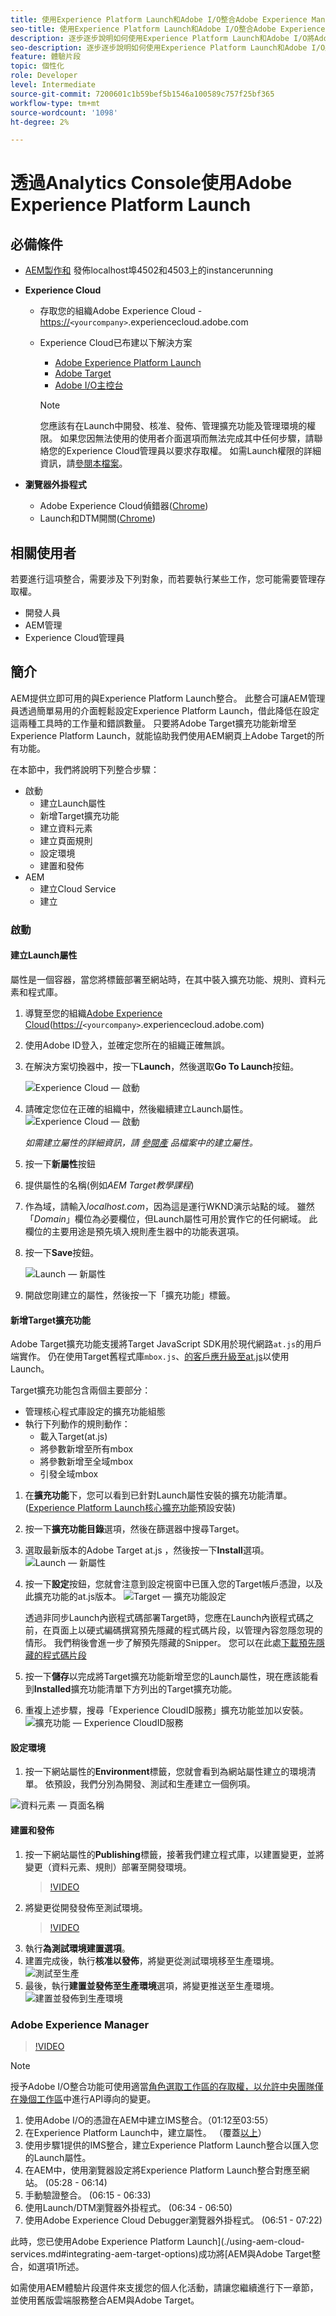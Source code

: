 ```yaml
---
title: 使用Experience Platform Launch和Adobe I/O整合Adobe Experience Manager與Adobe Target
seo-title: 使用Experience Platform Launch和Adobe I/O整合Adobe Experience Manager與Adobe Target
description: 逐步逐步說明如何使用Experience Platform Launch和Adobe I/O將Adobe Experience Manager與Adobe Target整合
seo-description: 逐步逐步說明如何使用Experience Platform Launch和Adobe I/O將Adobe Experience Manager與Adobe Target整合
feature: 體驗片段
topic: 個性化
role: Developer
level: Intermediate
source-git-commit: 7200601c1b59bef5b1546a100589c757f25bf365
workflow-type: tm+mt
source-wordcount: '1098'
ht-degree: 2%

---
```



# 透過Analytics Console使用Adobe Experience Platform Launch

## 必備條件

* [AEM製作和](./implementation.md#set-up-aem) 發佈localhost埠4502和4503上的instancerunning
* **Experience Cloud**
   * 存取您的組織Adobe Experience Cloud - <https://>`<yourcompany>`.experiencecloud.adobe.com
   * Experience Cloud已布建以下解決方案
      * [Adobe Experience Platform Launch](https://experiencecloud.adobe.com)
      * [Adobe Target](https://experiencecloud.adobe.com)
      * [Adobe I/O主控台](https://console.adobe.io)

      >[!NOTE]
      >您應該有在Launch中開發、核准、發佈、管理擴充功能及管理環境的權限。 如果您因無法使用的使用者介面選項而無法完成其中任何步驟，請聯絡您的Experience Cloud管理員以要求存取權。 如需Launch權限的詳細資訊，請[參閱本檔案](https://docs.adobelaunch.com/administration/user-permissions)。


* **瀏覽器外掛程式**
   * Adobe Experience Cloud偵錯器([Chrome](https://chrome.google.com/webstore/detail/adobe-experience-cloud-de/ocdmogmohccmeicdhlhhgepeaijenapj))
   * Launch和DTM開關([Chrome](https://chrome.google.com/webstore/detail/launch-and-dtm-switch/nlgdemkdapolikbjimjajpmonpbpmipk))

## 相關使用者

若要進行這項整合，需要涉及下列對象，而若要執行某些工作，您可能需要管理存取權。

* 開發人員
* AEM管理
* Experience Cloud管理員

## 簡介

AEM提供立即可用的與Experience Platform Launch整合。 此整合可讓AEM管理員透過簡單易用的介面輕鬆設定Experience Platform Launch，借此降低在設定這兩種工具時的工作量和錯誤數量。 只要將Adobe Target擴充功能新增至Experience Platform Launch，就能協助我們使用AEM網頁上Adobe Target的所有功能。

在本節中，我們將說明下列整合步驟：

* 啟動
   * 建立Launch屬性
   * 新增Target擴充功能
   * 建立資料元素
   * 建立頁面規則
   * 設定環境
   * 建置和發佈
* AEM
   * 建立Cloud Service
   * 建立

### 啟動

#### 建立Launch屬性

屬性是一個容器，當您將標籤部署至網站時，在其中裝入擴充功能、規則、資料元素和程式庫。

1. 導覽至您的組織[Adobe Experience Cloud](https://experiencecloud.adobe.com/)(<https://>`<yourcompany>`.experiencecloud.adobe.com)
2. 使用Adobe ID登入，並確定您所在的組織正確無誤。
3. 在解決方案切換器中，按一下&#x200B;**Launch**，然後選取&#x200B;**Go To Launch**&#x200B;按鈕。

   ![Experience Cloud — 啟動](assets/using-launch-adobe-io/exc-cloud-launch.png)

4. 請確定您位在正確的組織中，然後繼續建立Launch屬性。
   ![Experience Cloud — 啟動](assets/using-launch-adobe-io/launch-create-property.png)

   *如需建立屬性的詳細資訊，請 [參閱產](https://docs.adobelaunch.com/administration/companies-and-properties#create-a-property) 品檔案中的建立屬性。*
5. 按一下&#x200B;**新屬性**&#x200B;按鈕
6. 提供屬性的名稱(例如&#x200B;*AEM Target教學課程*)
7. 作為域，請輸入&#x200B;*localhost.com*，因為這是運行WKND演示站點的域。 雖然「*Domain*」欄位為必要欄位，但Launch屬性可用於實作它的任何網域。 此欄位的主要用途是預先填入規則產生器中的功能表選項。
8. 按一下&#x200B;**Save**&#x200B;按鈕。

   ![Launch — 新屬性](assets/using-launch-adobe-io/exc-launch-property.png)

9. 開啟您剛建立的屬性，然後按一下「擴充功能」標籤。

#### 新增Target擴充功能

Adobe Target擴充功能支援將Target JavaScript SDK用於現代網路`at.js`的用戶端實作。 仍在使用Target舊程式庫`mbox.js`、[的客戶應升級至at.js](https://experienceleague.adobe.com/docs/target/using/implement-target/client-side/at-js-implementation/upgrading-from-atjs-1x-to-atjs-20.html)以使用Launch。

Target擴充功能包含兩個主要部分：

* 管理核心程式庫設定的擴充功能組態
* 執行下列動作的規則動作：
   * 載入Target(at.js)
   * 將參數新增至所有mbox
   * 將參數新增至全域mbox
   * 引發全域mbox

1. 在&#x200B;**擴充功能**&#x200B;下，您可以看到已針對Launch屬性安裝的擴充功能清單。 ([Experience Platform Launch核心擴充功能](https://exchange.adobe.com/experiencecloud.details.100223.adobe-launch-core-extension.html)預設安裝)
2. 按一下&#x200B;**擴充功能目錄**&#x200B;選項，然後在篩選器中搜尋Target。
3. 選取最新版本的Adobe Target at.js ，然後按一下&#x200B;**Install**選項。
   ![Launch — 新屬性](assets/using-launch-adobe-io/launch-target-extension.png)

4. 按一下&#x200B;**設定**按鈕，您就會注意到設定視窗中已匯入您的Target帳戶憑證，以及此擴充功能的at.js版本。
   ![Target — 擴充功能設定](assets/using-launch-adobe-io/launch-target-extension-2.png)

   透過非同步Launch內嵌程式碼部署Target時，您應在Launch內嵌程式碼之前，在頁面上以硬式編碼撰寫預先隱藏的程式碼片段，以管理內容忽隱忽現的情形。 我們稍後會進一步了解預先隱藏的Snipper。 您可以在此處[下載預先隱藏的程式碼片段](assets/using-launch-adobe-io/prehiding.js)

5. 按一下&#x200B;**儲存**&#x200B;以完成將Target擴充功能新增至您的Launch屬性，現在應該能看到&#x200B;**Installed**&#x200B;擴充功能清單下方列出的Target擴充功能。

6. 重複上述步驟，搜尋「Experience CloudID服務」擴充功能並加以安裝。
   ![擴充功能 — Experience CloudID服務](assets/using-launch-adobe-io/launch-extension-experience-cloud.png)

#### 設定環境

1. 按一下網站屬性的&#x200B;**Environment**&#x200B;標籤，您就會看到為網站屬性建立的環境清單。 依預設，我們分別為開發、測試和生產建立一個例項。

![資料元素 — 頁面名稱](assets/using-launch-adobe-io/launch-environment-setup.png)

#### 建置和發佈

1. 按一下網站屬性的&#x200B;**Publishing**&#x200B;標籤，接著我們建立程式庫，以建置變更，並將變更（資料元素、規則）部署至開發環境。
   >[!VIDEO](https://video.tv.adobe.com/v/28412?quality=12&learn=on)
2. 將變更從開發發佈至測試環境。
   >[!VIDEO](https://video.tv.adobe.com/v/28419?quality=12&learn=on)
3. 執行&#x200B;**為測試環境建置選項**。
4. 建置完成後，執行&#x200B;**核准以發佈**，將變更從測試環境移至生產環境。
   ![測試至生產](assets/using-launch-adobe-io/build-staging.png)
5. 最後，執行&#x200B;**建置並發佈至生產環境**選項，將變更推送至生產環境。
   ![建置並發佈到生產環境](assets/using-launch-adobe-io/build-and-publish.png)

### Adobe Experience Manager

>[!VIDEO](https://video.tv.adobe.com/v/28416?quality=12&learn=on)

>[!NOTE]
>
> 授予Adobe I/O整合功能可使用適當[角色選取工作區的存取權，以允許中央團隊僅在幾個工作區](https://experienceleague.adobe.com/docs/target/using/administer/manage-users/enterprise/configure-adobe-io-integration.html)中進行API導向的變更。

1. 使用Adobe I/O的憑證在AEM中建立IMS整合。（01:12至03:55）
2. 在Experience Platform Launch中，建立屬性。 （覆蓋[以上](#create-launch-property)）
3. 使用步驟1提供的IMS整合，建立Experience Platform Launch整合以匯入您的Launch屬性。
4. 在AEM中，使用瀏覽器設定將Experience Platform Launch整合對應至網站。 (05:28 - 06:14)
5. 手動驗證整合。 (06:15 - 06:33)
6. 使用Launch/DTM瀏覽器外掛程式。 (06:34 - 06:50)
7. 使用Adobe Experience Cloud Debugger瀏覽器外掛程式。 (06:51 - 07:22)

此時，您已使用Adobe Experience Platform Launch](./using-aem-cloud-services.md#integrating-aem-target-options)成功將[AEM與Adobe Target整合，如選項1所述。

如需使用AEM體驗片段選件來支援您的個人化活動，請讓您繼續進行下一章節，並使用舊版雲端服務整合AEM與Adobe Target。
